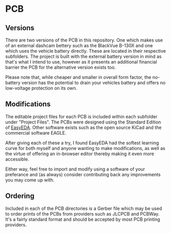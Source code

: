 # PCB

## Versions
There are two versions of the PCB in this repository. One which makes use of an external dashcam bettery such as the BlackVue B-130X and one which uses the vehicle battery directly. These are located in their respective subfolders. The project is built with the external battery version in mind as that's what I intend to use, however as it presents an additional financial barrier the PCB for the alternative version exists too.

Please note that, while cheaper and smaller in overall form factor, the no-battery version has the potential to drain your vehicles battery and offers no low-voltage protection on its own.

## Modifications
The editable project files for each PCB is included within each subfolder under "Project Files". The PCBs were designed using the Standard Edition of [EasyEDA](https://easyeda.com). Other software exists such as the open source KiCad and the commercial software EAGLE.

After giving each of these a try, I found EasyEDA had the softest learning curve for both myself and anyone wanting to make modifications, as well as the virtue of offering an in-browser editor thereby making it even more accessible.

Either way, feel free to import and modify using a software of your preferance and (as always) consider contributing back any improvements you may come up with.

## Ordering
Included in each of the PCB directories is a Gerber file which may be used to order prints of the PCBs from providers such as JLCPCB and PCBWay. It's a fairly standard format and should be accepted by most PCB printing providers.
